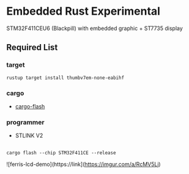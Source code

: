 # Embedded Rust Experimental
STM32F411CEU6 (Blackpill) with embedded graphic + ST7735 display

## Required List
### target
`rustup target install thumbv7em-none-eabihf`

### cargo
- [cargo-flash](https://github.com/probe-rs/cargo-flash)

### programmer
- STLINK V2

## 
`cargo flash --chip STM32F411CE --release`

![ferris-lcd-demo](https://link](https://imgur.com/a/RcMV5Lj)